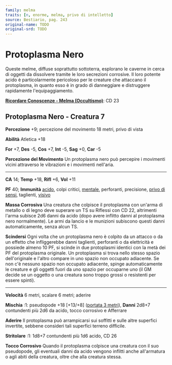 ```yaml
---
family: melma
traits: [n, enorme, melma, privo di intelletto]
source: Bestiario, pag. 243
original-name: TODO
original-srd: TODO
---
```


# Protoplasma Nero

Queste melme, diffuse soprattutto sottoterra, esplorano le caverne in cerca di
oggetti da dissolvere tramite le loro secrezioni corrosive. Il loro potente
acido è particolarmente pericoloso per le creature che attaccano il protoplasma,
in quanto esso è in grado di danneggiare e distruggere rapidamente
l'equipaggiamento.

**[Ricordare Conoscenze - Melma (Occultismo)](/azioni/abilita/ricordare-conoscenze)**:
CD 23

## Protoplasma Nero - Creatura 7

**Percezione** +9; percezione del movimento 18 metri, privo di vista

**Abilità** Atletica +18

**For** +7, **Des** -5, **Cos** +7, **Int** -5, **Sag** +0, **Car** -5

**Percezione del Movimento** Un protoplasma nero può percepire i movimenti
vicini attraverso le vibrazioni e i movimenti nell'aria.

---

**CA** 14; **Temp** +18, **Rifl** +6, **Vol** +11

**PF** 40; **Immunità** [acido](/tratti/acido), colpi critici,
[mentale](/tratti/mentale), perforanti, precisione,
[privo di sensi](/condizioni/privo-di-sensi), taglienti,
[visivo](/tratti/visivo)

**Massa Corrosiva** Una creatura che colpisce il protoplasma con un'arma di
metallo o di legno deve superare un TS su Riflessi con CD 22, altrimenti l'arma
subisce 2d6 danni da acido (dopo avere inflitto danni al protoplasma nero
normalmente). Le armi da lancio e le munizioni subiscono questi danni
automaticamente, senza alcun TS.

**Scindersi** Ogni volta che un protoplasma nero è colpito da un attacco o da un
effetto che infliggerebbe danni taglienti, perforanti o da elettricità e
possiede almeno 10 PF, si scinde in due protoplasmi identici con la metà dei PF
del protoplasma originale. Un protoplasma si trova nello stesso spazio
dell'originale e l'altro compare in uno spazio non occupato adiacente. Se non
c'è nessuno spazio non occupato adiacente, spinge automaticamente le creature e
gli oggetti fuori da uno spazio per occuparne uno (il GM decide se un oggetto o
una creatura sono troppo grossi o resistenti per essere spinti).

---

**Velocità** 6 metri, scalare 6 metri; aderire

**Mischia** :1: pseudopode +18 \[+13/+8] ([portata 3 metri](/tratti/portata)),
**Danni** 2d8+7 contundenti più 2d6 da acido, tocco corrosivo e Afferrare

**Aderire** Il protoplasma può arrampicarsi sui soffitti e sulle altre superfici
invertite, sebbene consideri tali superfici terreno difficile.

**Stritolare** :1: 1d8+7 contundenti più 1d6 acido, CD 26

**Tocco Corrosivo** Quando il protoplasma colpisce una creatura con il suo
pseudopode, gli eventuali danni da acido vengono inflitti anche all'armatura o
agli abiti della creatura, oltre che alla creatura stessa.
